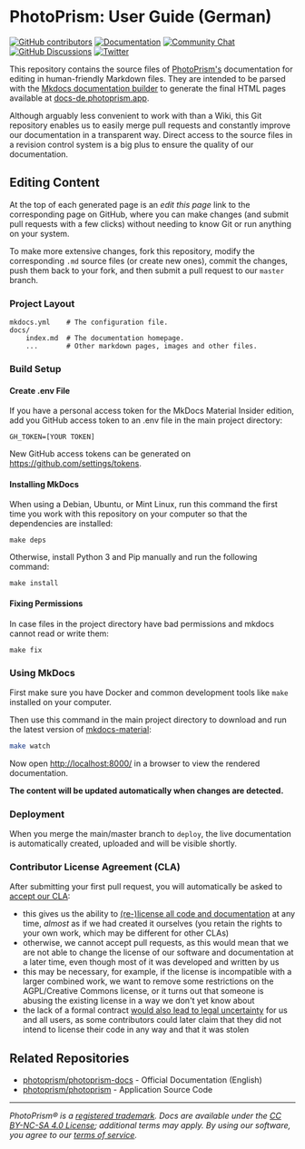 PhotoPrism: User Guide (German)
===============================

[![GitHub contributors](https://img.shields.io/github/contributors/photoprism/photoprism-docs-de.svg)](https://github.com/photoprism/photoprism-docs-de/graphs/contributors/)
[![Documentation](https://img.shields.io/badge/read-the%20docs-4aa087.svg)][docs]
[![Community Chat](https://img.shields.io/badge/chat-on%20gitter-4aa087.svg)][chat]
[![GitHub Discussions](https://img.shields.io/badge/ask-%20on%20github-4d6a91.svg)][ask]
[![Twitter](https://img.shields.io/badge/follow-@photoprism_app-00acee.svg)][twitter]

This repository contains the source files of [PhotoPrism's](https://photoprism.app/) documentation for editing in human-friendly Markdown files.
They are intended to be parsed with the [Mkdocs documentation builder](https://www.mkdocs.org/) to generate the final HTML pages available at [docs-de.photoprism.app](https://docs-de.photoprism.app/).

Although arguably less convenient to work with than a Wiki, this Git repository enables us to easily merge pull requests and constantly improve our documentation in a transparent way.
Direct access to the source files in a revision control system is a big plus to ensure the quality of our documentation.

## Editing Content ##

At the top of each generated page is an *edit this page* link to the corresponding page on GitHub, where you can make changes (and submit pull requests with a few clicks) without needing to know Git or run anything on your system.

To make more extensive changes, fork this repository, modify the corresponding `.md` source files (or create new ones), commit the changes, push them back to your fork, and then submit a pull request to our `master` branch.

### Project Layout ###

    mkdocs.yml    # The configuration file.
    docs/
        index.md  # The documentation homepage.
        ...       # Other markdown pages, images and other files.

### Build Setup ###

#### Create .env File ####

If you have a personal access token for the MkDocs Material Insider edition,
add you GitHub access token to an .env file in the main project directory:

```env
GH_TOKEN=[YOUR TOKEN]
```

New GitHub access tokens can be generated on https://github.com/settings/tokens. 

#### Installing MkDocs ####

When using a Debian, Ubuntu, or Mint Linux, run this command the first time you work with this repository on your computer so that the dependencies are installed:

```
make deps
```

Otherwise, install Python 3 and Pip manually and run the following command:

```
make install
```

#### Fixing Permissions ####

In case files in the project directory have bad permissions and mkdocs cannot read or write them:

```
make fix
```

### Using MkDocs ###

First make sure you have Docker and common development tools like `make` installed on your computer.

Then use this command in the main project directory to download and run the latest version of
[mkdocs-material](https://github.com/squidfunk/mkdocs-material):

```sh
make watch
```

Now open [http://localhost:8000/](http://localhost:8000/) in a browser to view the rendered documentation.

**The content will be updated automatically when changes are detected.**

### Deployment ###

When you merge the main/master branch to `deploy`, the live documentation is automatically created, uploaded and will be visible shortly.

### Contributor License Agreement (CLA) ###

After submitting your first pull request, you will automatically be asked to [accept our CLA](https://link.photoprism.app/cla):

- this gives us the ability to [(re-)license all code and documentation](https://en.wikipedia.org/wiki/Software_relicensing) at any time, *almost* as if we had created it ourselves (you retain the rights to your own work, which may be different for other CLAs)
- otherwise, we cannot accept pull requests, as this would mean that we are not able to change the license of our software and documentation at a later time, even though most of it was developed and written by us
- this may be necessary, for example, if the license is incompatible with a larger combined work, we want to remove some restrictions on the AGPL/Creative Commons license, or it turns out that someone is abusing the existing license in a way we don't yet know about
- the lack of a formal contract [would also lead to legal uncertainty](https://en.wikipedia.org/wiki/SCO%E2%80%93Linux_disputes) for us and all users, as some contributors could later claim that they did not intend to license their code in any way and that it was stolen

## Related Repositories

- [photoprism/photoprism-docs](https://github.com/photoprism/photoprism-docs) - Official Documentation (English)
- [photoprism/photoprism](https://github.com/photoprism/photoprism) - Application Source Code

----

*PhotoPrism® is a [registered trademark](https://photoprism.app/trademark). Docs are available under the [CC BY-NC-SA 4.0 License](https://creativecommons.org/licenses/by-nc-sa/4.0/); additional terms may apply. By using our software, you agree to our [terms of service](https://photoprism.app/terms).*

[docs]: https://docs-de.photoprism.app/
[chat]: https://link.photoprism.app/chat
[ask]: https://link.photoprism.app/discussions
[twitter]: https://link.photoprism.app/twitter
